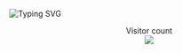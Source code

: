 <a><img src="https://readme-typing-svg.herokuapp.com?font=Fira+Code&pause=1000&width=435&lines=Hello+World!" alt="Typing SVG" /></a>
<p align="center">Visitor count<br><img src="https://profile-counter.glitch.me/justforeducate/count.svg" /></p>
